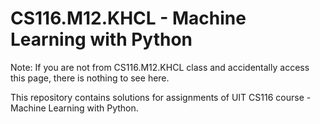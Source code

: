 # CS116.M12.KHCL - Machine Learning with Python
Note: If you are not from CS116.M12.KHCL class and accidentally access this page, there is nothing to see here.

This repository contains solutions for assignments of UIT CS116 course - Machine Learning with Python.
